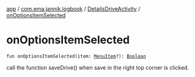 [app](../../index.md) / [com.ema.jannik.logbook](../index.md) / [DetailsDriveActivity](index.md) / [onOptionsItemSelected](./on-options-item-selected.md)

# onOptionsItemSelected

`fun onOptionsItemSelected(item: `[`MenuItem`](https://developer.android.com/reference/android/view/MenuItem.html)`?): `[`Boolean`](https://kotlinlang.org/api/latest/jvm/stdlib/kotlin/-boolean/index.html)

call the function saveDrive() when save in the right top corner is clicked.

